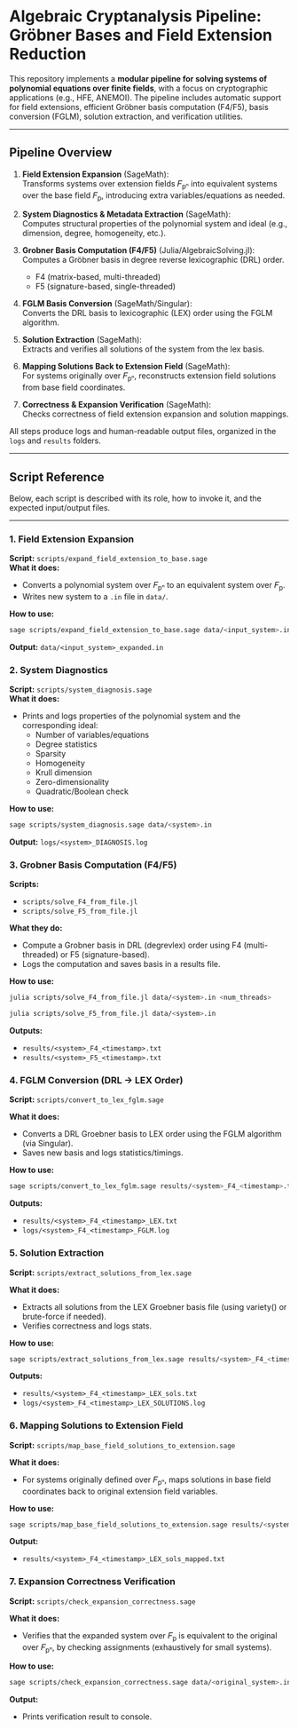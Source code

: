 # Algebraic Cryptanalysis Pipeline: Gröbner Bases and Field Extension Reduction

This repository implements a **modular pipeline for solving systems of polynomial equations over finite fields**, with a focus on cryptographic applications (e.g., HFE, ANEMOI). The pipeline includes automatic support for field extensions, efficient Gröbner basis computation (F4/F5), basis conversion (FGLM), solution extraction, and verification utilities.

---

## Pipeline Overview

1. **Field Extension Expansion** (SageMath):  
   Transforms systems over extension fields 𝐹<sub>pⁿ</sub> into equivalent systems over the base field 𝐹<sub>p</sub>, introducing extra variables/equations as needed.

2. **System Diagnostics & Metadata Extraction** (SageMath):  
   Computes structural properties of the polynomial system and ideal (e.g., dimension, degree, homogeneity, etc.).

3. **Grobner Basis Computation (F4/F5)** (Julia/AlgebraicSolving.jl):  
   Computes a Gröbner basis in degree reverse lexicographic (DRL) order.  
   - F4 (matrix-based, multi-threaded)  
   - F5 (signature-based, single-threaded)

4. **FGLM Basis Conversion** (SageMath/Singular):  
   Converts the DRL basis to lexicographic (LEX) order using the FGLM algorithm.

5. **Solution Extraction** (SageMath):  
   Extracts and verifies all solutions of the system from the lex basis.

6. **Mapping Solutions Back to Extension Field** (SageMath):  
   For systems originally over 𝐹<sub>pⁿ</sub>, reconstructs extension field solutions from base field coordinates.

7. **Correctness & Expansion Verification** (SageMath):  
   Checks correctness of field extension expansion and solution mappings.

All steps produce logs and human-readable output files, organized in the `logs` and `results` folders.

---

## Script Reference

Below, each script is described with its role, how to invoke it, and the expected input/output files.

---

### 1. **Field Extension Expansion**

**Script:** `scripts/expand_field_extension_to_base.sage`  
**What it does:**  
- Converts a polynomial system over 𝐹<sub>pⁿ</sub> to an equivalent system over 𝐹<sub>p</sub>.
- Writes new system to a `.in` file in `data/`.

**How to use:**
```sh
sage scripts/expand_field_extension_to_base.sage data/<input_system>.in
```

**Output:** `data/<input_system>_expanded.in`

### 2. **System Diagnostics** 
**Script:** `scripts/system_diagnosis.sage`  
**What it does:**  
- Prints and logs properties of the polynomial system and the corresponding ideal:
    - Number of variables/equations
    - Degree statistics
    - Sparsity
    - Homogeneity
    - Krull dimension
    - Zero-dimensionality
    - Quadratic/Boolean check

**How to use:**
```sh
sage scripts/system_diagnosis.sage data/<system>.in
```

**Output:** `logs/<system>_DIAGNOSIS.log`

### 3. **Grobner Basis Computation (F4/F5)**

**Scripts:** 
- `scripts/solve_F4_from_file.jl`  
- `scripts/solve_F5_from_file.jl`

**What they do:**  
- Compute a Grobner basis in DRL (degrevlex) order using F4 (multi-threaded) or F5 (signature-based).
- Logs the computation and saves basis in a results file.

**How to use:**
```sh
julia scripts/solve_F4_from_file.jl data/<system>.in <num_threads>

julia scripts/solve_F5_from_file.jl data/<system>.in
```

**Outputs:** 
- `results/<system>_F4_<timestamp>.txt`
- `results/<system>_F5_<timestamp>.txt`

### 4. **FGLM Conversion (DRL → LEX Order)**

**Script:** `scripts/convert_to_lex_fglm.sage`  

**What it does:**  
- Converts a DRL Groebner basis to LEX order using the FGLM algorithm (via Singular).
- Saves new basis and logs statistics/timings.

**How to use:**
```sh
sage scripts/convert_to_lex_fglm.sage results/<system>_F4_<timestamp>.txt
```

**Outputs:** 
- `results/<system>_F4_<timestamp>_LEX.txt`
- `logs/<system>_F4_<timestamp>_FGLM.log`

### 5. **Solution Extraction**

**Script:** `scripts/extract_solutions_from_lex.sage`  

**What it does:**  
- Extracts all solutions from the LEX Groebner basis file (using variety() or brute-force if needed).
- Verifies correctness and logs stats.

**How to use:**
```sh
sage scripts/extract_solutions_from_lex.sage results/<system>_F4_<timestamp>_LEX.txt
```

**Outputs:** 
- `results/<system>_F4_<timestamp>_LEX_sols.txt`
- `logs/<system>_F4_<timestamp>_LEX_SOLUTIONS.log`

### 6. **Mapping Solutions to Extension Field**

**Script:** `scripts/map_base_field_solutions_to_extension.sage`  

**What it does:**  
- For systems originally defined over 𝐹<sub>pⁿ</sub>, maps solutions in base field coordinates back to original extension field variables.

**How to use:**
```sh
sage scripts/map_base_field_solutions_to_extension.sage results/<system>_F4_<timestamp>_LEX_sols.txt data/<original_system>.in
```

**Output:** 
- `results/<system>_F4_<timestamp>_LEX_sols_mapped.txt`

### 7. **Expansion Correctness Verification**

**Script:** `scripts/check_expansion_correctness.sage`  

**What it does:**  
- Verifies that the expanded system over 𝐹<sub>p</sub> is equivalent to the original over 𝐹<sub>pⁿ</sub>, by checking assignments (exhaustively for small systems).

**How to use:**
```sh
sage scripts/check_expansion_correctness.sage data/<original_system>.in data/<original_system>_expanded.in
```

**Output:** 
- Prints verification result to console.